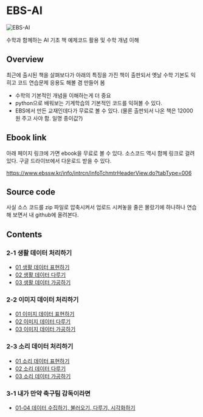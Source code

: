 # EBS-AI

![EBS-AI](https://image.aladin.co.kr/product/25097/4/cover500/8954754074_1.jpg)

수학과 함께하는 AI 기초 책 예제코드 활용 및 수학 개념 이해

## Overview

최근에 출시된 책을 살펴보다가 아래의 특징을 가진 책이 출판되서 옛날 수학 기본도 익히고 코드 연습문제 응용도 해볼 겸 만들어 봄

- 수학의 기본적인 개념을 이해하는게 더 중요
- python으로 배워보는 기계학습의 기본적인 코드를 익혀볼 수 있다.
- EBS에서 만든 교재인데다가 무료로 볼 수 있다. (물론 출판되서 나온 책은 12000원 주고 사야 함. 일명 종이값?)

## Ebook link

아래 페이지 링크에 가면 ebook을 무료로 볼 수 있다.
소스코드 역시 함께 링크로 걸려 있다. 구글 드라이브에서 다운로드 받을 수 있다.

https://www.ebssw.kr/info/intrcn/infoTchmtrHeaderView.do?tabType=006

## Source code

사실 소스 코드를 zip 파일로 압축시켜서 업로드 시켜놓을 줄은 몰랐기에 하나하나 연습해 보면서
내 github에 올려본다.

## Contents

### 2-1 생활 데이터 처리하기

- [01 생활 데이터 표현하기](chapter2/1_life_data/1_presentation_life_data)
- [02 생활 데이터 다루기](chapter2/1_life_data/2_handling_life_data)
- [03 생활 데이터 가공하기](chapter2/1_life_data/3_processing_life_data)

### 2-2 이미지 데이터 처리하기

- [01 이미지 데이터 표현하기](chapter2/2_process_image_data/1_presentation_image_data)
- [02 이미지 데이터 다루기](chapter2/2_process_image_data/2_handling_image_data)
- [03 이미지 데이터 가공하기](chapter2/2_process_image_data/3_processing_image_data)

### 2-3 소리 데이터 처리하기

- [01 소리 데이터 표현하기](chapter2/3_process_sound_data/1_presentation_sound_data)
- [02 소리 데이터 다루기](chapter2/3_process_sound_data/2_handling_sound_data)
- [03 소리 데이터 가공하기](chapter2/3_process_sound_data/3_processing_sound_data)

### 3-1 내가 만약 축구팀 감독이라면

- [01-04 데이터 수집하기, 불러오기, 다루기, 시각화하기](chapter3/1_soccer_team_manager/1to4_data_processing)
